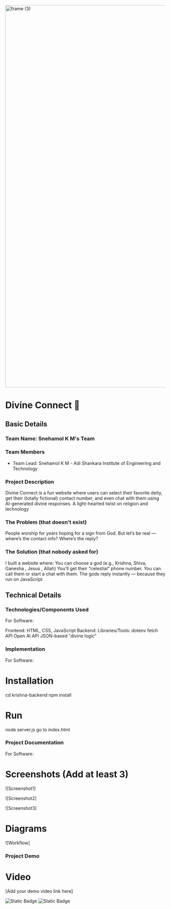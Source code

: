 <img width="3188" height="1202" alt="frame (3)" src="https://github.com/user-attachments/assets/517ad8e9-ad22-457d-9538-a9e62d137cd7" />


# Divine Connect 🎯


## Basic Details
### Team Name: Snehamol K M's Team


### Team Members
- Team Lead: Snehamol K M - Adi Shankara Institute of Engineering and Technology


### Project Description
Divine Connect is a fun website where users can select their favorite deity, get their (totally fictional) contact number, and even chat with them using AI-generated divine responses.
A light-hearted twist on religion and technology

### The Problem (that doesn't exist)
People worship for years hoping for a sign from God.
But let’s be real — where’s the contact info? Where’s the reply?

### The Solution (that nobody asked for)
I built a website where:
You can choose a god (e.g., Krishna, Shiva, Ganesha , Jesus , Allah)
You'll get their “celestial” phone number.
You can call them or start a chat with them.
The gods reply instantly — because they run on JavaScript

## Technical Details
### Technologies/Components Used
For Software:

Frontend: HTML, CSS, JavaScript
Backend: 
Libraries/Tools:
dotenv
fetch API
Open AI API
JSON-based "divine logic"


### Implementation
For Software:
# Installation
cd krishna-backend
npm install

# Run
node server.js
go to index.html

### Project Documentation
For Software:

# Screenshots (Add at least 3)
![Screenshot1]

![Screenshot2]

![Screenshot3]

# Diagrams
![Workflow]


### Project Demo
# Video
[Add your demo video link here]


![Static Badge](https://img.shields.io/badge/TinkerHub-24?color=%23000000&link=https%3A%2F%2Fwww.tinkerhub.org%2F)
![Static Badge](https://img.shields.io/badge/UselessProjects--25-25?link=https%3A%2F%2Fwww.tinkerhub.org%2Fevents%2FQ2Q1TQKX6Q%2FUseless%2520Projects)




